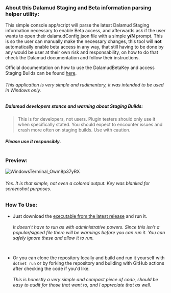 ### About this Dalamud Staging and Beta information parsing helper utility:

This simple console app/script will parse the latest Dalamud Staging information necessary to enable Beta access, and afterwards ask if the user wants to open their dalamudConfig.json file with a simple **y/N** prompt. This is so the user can manually make the necessary changes, this tool will **not** automatically enable beta access in any way, that still having to be done by any would be user at their own risk and responsability, on how to do that check the Dalamud documentation and follow their instructions.

Official documentation on how to use the DalamudBetaKey and access Staging Builds can be found <a href="https://goatcorp.github.io/faq/dalamud_troubleshooting.html#:~:text=Go%20to%20%25AppData%25%5CXIVLauncher,quotes)%20to%20disable%20Dalamud%20Staging.">here</a>.




###### This application is very simple and rudimentary, it was intended to be used in Windows only.

##### Dalamud developers stance and warning about Staging Builds:
> This is for developers, not users. Plugin testers should only use it when specifically stated. You should expect to encounter issues and crash more often on staging builds. Use with caution.
##### Please use it responsibly. <br> <br>


### Preview:
![WindowsTerminal_Owm8p37yRX](https://user-images.githubusercontent.com/39604793/226851797-94ac6563-f9f1-45b7-a15e-d12ac96f0535.png)
###### *Yes. It is that simple, not even a colored output. Key was blanked for screenshot purposes.*

### How To Use:
* Just download the [executable from the latest release](link) and run it.
<br> <br> *It doesn't have to run as with administrative powers. Since this isn't a popular/signed file there will be warnings before you can run it.*
*You can safely ignore these and allow it to run.*

<br>

* Or you can clone the repository locally and build and run it yourself with `dotnet run` or by forking the repository and building with GitHub actions after checking the code if you'd like.
<br> <br> *This is honestly a very simple and compact piece of code, should be easy to audit for those that want to, and I appreciate that as well.*

